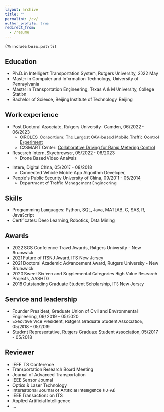 ```yaml
---
layout: archive
title: ""
permalink: /cv/
author_profile: true
redirect_from:
  - /resume
---
```


{% include base_path %}

Education
------
* Ph.D. in Intelligent Transportation System, Rutgers University, 2022 May
* Master in Computer and Information Technology, University of Pennsylvania
* Master in Transportation Engineering, Texas A & M University, College Station
* Bachelor of Science, Beijing Institute of Technology, Beijing 

Work experience
------
* Post-Doctoral Associate, Rutgers University- Camden, 06/2022 - 06/2023
  * [CIRCLES-Consortium](https://circles-consortium.github.io/index.html): [The Largest CAV-based Mobile Traffic Control Experiment](https://apnews.com/article/technology-nashville-pollution-traffic-4962e01d3226685012f1919077be29d1)
  * C2SMART Center: [Collaborative Driving for Ramp Metering Control](https://c2smart.engineering.nyu.edu/collaborative-driving-ramp-metering-and-mean-field-controls/)
* Research Intern, Skyebrowser, 05/2022 - 06/2023
  * Drone Based Video Analysis
<!-- Teaching Assistant, University of Pennsylvania
   CIT 595: Computer Systems Programming, 2021 Fall
  CIT 596: Algorithms & Computation, 2021 Fall, 2022 Fall, 2023 Spring -->
<!-- Graduate Research Assistant, 09/2016 – 11/2021,
  Department of Civil and Environmental Engineering
  Rutgers, The State University of New Jersey
  Advisor: Jing Jin -->
* Intern, Digital China, 05/2017 - 08/2018 
  * Connected Vehicle Mobile App Algorithm Developer, 
* People's Public Security University of China, 09/2011 - 05/2014, 
  * Department of Traffic Management Engineering

Skills
------
* Programming Languages: Python, SQL, Java, MATLAB, C, SAS, R, JavaScript
* Certificates: Deep Learning, Robotics, Data Mining
 
Awards
------
  * 2022 SGS Conference Travel Awards, Rutgers University - New Brunswick
  * 2021 Future of ITSNJ Award, ITS New Jersey
  * 2021 Doctoral Academic Advancement Award, Rutgers University - New Brunswick
  * 2020 Sweet Sixteen and Supplemental Categories High Value Research Projects, AASHTO
  * 2018 Outstanding Graduate Student Scholarship, ITS New Jersey

Service and leadership
------
* Founder President, Graduate Union of Civil and Environmental Engineering, 09/ 2019 - 05/2020
* Executive Vice President, Rutgers Graduate Student Association, 05/2018 - 05/2019
* Student Representative, Rutgers Graduate Student Association, 05/2017 - 05/2018

Reviewer
------
* IEEE ITS Conference
* Transportation Research Board Meeting
* Journal of Advanced Transportation
* IEEE Sensor Journal
* Optics & Laser Technology
* International Journal of Artificial Intelligence (IJ-AI)
* IEEE Transactions on ITS
* Applied Artificial Intelligence
* ...

